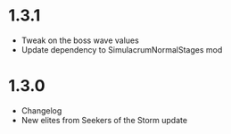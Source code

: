 # 1.3.1

- Tweak on the boss wave values
- Update dependency to SimulacrumNormalStages mod

# 1.3.0

- Changelog
- New elites from Seekers of the Storm update
